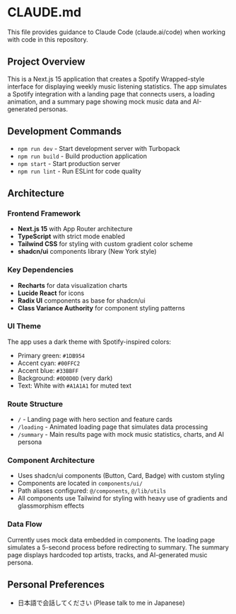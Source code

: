 # CLAUDE.md

This file provides guidance to Claude Code (claude.ai/code) when working with code in this repository.

## Project Overview

This is a Next.js 15 application that creates a Spotify Wrapped-style interface for displaying weekly music listening statistics. The app simulates a Spotify integration with a landing page that connects users, a loading animation, and a summary page showing mock music data and AI-generated personas.

## Development Commands

- `npm run dev` - Start development server with Turbopack
- `npm run build` - Build production application
- `npm start` - Start production server
- `npm run lint` - Run ESLint for code quality

## Architecture

### Frontend Framework
- **Next.js 15** with App Router architecture
- **TypeScript** with strict mode enabled
- **Tailwind CSS** for styling with custom gradient color scheme
- **shadcn/ui** components library (New York style)

### Key Dependencies
- **Recharts** for data visualization charts
- **Lucide React** for icons
- **Radix UI** components as base for shadcn/ui
- **Class Variance Authority** for component styling patterns

### UI Theme
The app uses a dark theme with Spotify-inspired colors:
- Primary green: `#1DB954` 
- Accent cyan: `#00FFC2`
- Accent blue: `#33BBFF`
- Background: `#0D0D0D` (very dark)
- Text: White with `#A1A1A1` for muted text

### Route Structure
- `/` - Landing page with hero section and feature cards
- `/loading` - Animated loading page that simulates data processing
- `/summary` - Main results page with mock music statistics, charts, and AI persona

### Component Architecture
- Uses shadcn/ui components (Button, Card, Badge) with custom styling
- Components are located in `components/ui/` 
- Path aliases configured: `@/components`, `@/lib/utils`
- All components use Tailwind for styling with heavy use of gradients and glassmorphism effects

### Data Flow
Currently uses mock data embedded in components. The loading page simulates a 5-second process before redirecting to summary. The summary page displays hardcoded top artists, tracks, and AI-generated music persona.

## Personal Preferences
- 日本語で会話してください (Please talk to me in Japanese)